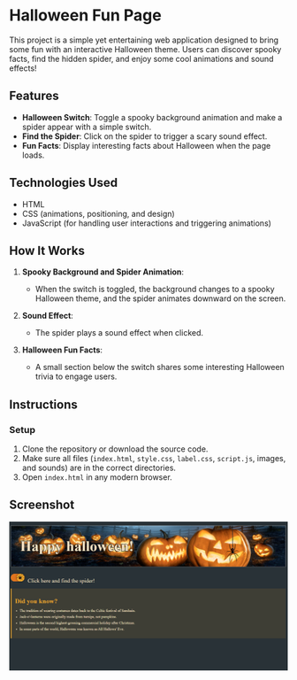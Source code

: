 # Halloween Fun Page

 This project is a simple yet entertaining web application designed to bring some fun with an interactive Halloween theme. Users can discover spooky facts, find the hidden spider, and enjoy some cool animations and sound effects!

## Features

- **Halloween Switch**: Toggle a spooky background animation and make a spider appear with a simple switch.
- **Find the Spider**: Click on the spider to trigger a scary sound effect.
- **Fun Facts**:  Display interesting facts about Halloween when the page loads.


## Technologies Used

- HTML
- CSS (animations, positioning, and design)
- JavaScript (for handling user interactions and triggering animations)
  
## How It Works

1. **Spooky Background and Spider Animation**: 
   - When the switch is toggled, the background changes to a spooky Halloween theme, and the spider animates downward on the screen.
      
2. **Sound Effect**: 
   - The spider plays a sound effect when clicked.
   
3. **Halloween Fun Facts**: 
   - A small section below the switch shares some interesting Halloween trivia to engage users.

## Instructions

### Setup

1. Clone the repository or download the source code.
2. Make sure all files (`index.html`, `style.css`, `label.css`, `script.js`, images, and sounds) are in the correct directories.
3. Open `index.html` in any modern browser.


## Screenshot

![Halloween Fun Page](src/assets/screenshot_01.png)


